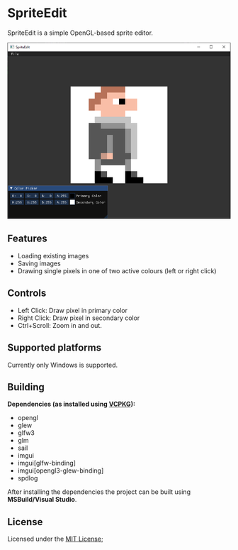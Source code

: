 # SpriteEdit

SpriteEdit is a simple OpenGL-based sprite editor.

![Screenshot of the program](./screenshot.png)

## Features

- Loading existing images
- Saving images
- Drawing single pixels in one of two active colours (left or right click)

## Controls

- Left Click: Draw pixel in primary color
- Right Click: Draw pixel in secondary color
- Ctrl+Scroll: Zoom in and out.

## Supported platforms

Currently only Windows is supported.

## Building

**Dependencies (as installed using [VCPKG](https://github.com/microsoft/vcpkg)):**

- opengl
- glew
- glfw3
- glm
- sail
- imgui
- imgui[glfw-binding]
- imgui[opengl3-glew-binding]
- spdlog

After installing the dependencies the project can be built using **MSBuild/Visual Studio**.

## License

Licensed under the [MIT License](./LICENSE);
